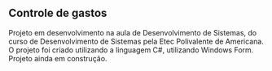 ## Controle de gastos

Projeto em desenvolvimento na aula de Desenvolvimento de Sistemas, do curso de Desenvolvimento de Sistemas pela Etec Polivalente de Americana.
O projeto foi criado utilizando a linguagem C#, utilizando Windows Form. Projeto ainda em construção.
